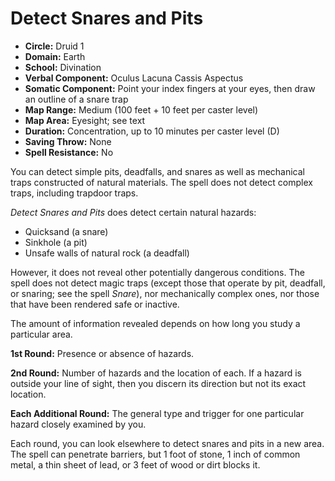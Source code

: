# Detect Snares and Pits

- **Circle:** Druid 1
- **Domain:** Earth
- **School:** Divination
- **Verbal Component:** Oculus Lacuna Cassis Aspectus
- **Somatic Component:** Point your index fingers at your eyes, then draw an outline of a snare trap
- **Map Range:** Medium (100 feet + 10 feet per caster level)
- **Map Area:** Eyesight; see text
- **Duration:** Concentration, up to 10 minutes per caster level (D)
- **Saving Throw:** None
- **Spell Resistance:** No

You can detect simple pits, deadfalls, and snares as well as mechanical traps constructed of natural materials. The spell does not detect complex traps, including trapdoor traps.

*Detect Snares and Pits* does detect certain natural hazards:

- Quicksand (a snare)
- Sinkhole (a pit)
- Unsafe walls of natural rock (a deadfall)

However, it does not reveal other potentially dangerous conditions. The spell does not detect magic traps (except those that operate by pit, deadfall, or snaring; see the spell *Snare*), nor mechanically complex ones, nor those that have been rendered safe or inactive.

The amount of information revealed depends on how long you study a particular area.

**1st Round:** Presence or absence of hazards.

**2nd Round:** Number of hazards and the location of each. If a hazard is outside your line of sight, then you discern its direction but not its exact location.

**Each Additional Round:** The general type and trigger for one particular hazard closely examined by you.

Each round, you can look elsewhere to detect snares and pits in a new area. The spell can penetrate barriers, but 1 foot of stone, 1 inch of common metal, a thin sheet of lead, or 3 feet of wood or dirt blocks it.
